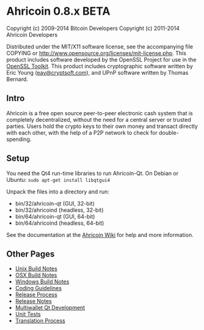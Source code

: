 Ahricoin 0.8.x BETA
====================

Copyright (c) 2009-2014 Bitcoin Developers
Copyright (c) 2011-2014 Ahricoin Developers

Distributed under the MIT/X11 software license, see the accompanying
file COPYING or http://www.opensource.org/licenses/mit-license.php.
This product includes software developed by the OpenSSL Project for use in the [OpenSSL Toolkit](http://www.openssl.org/). This product includes
cryptographic software written by Eric Young ([eay@cryptsoft.com](mailto:eay@cryptsoft.com)), and UPnP software written by Thomas Bernard.


Intro
---------------------
Ahricoin is a free open source peer-to-peer electronic cash system that is
completely decentralized, without the need for a central server or trusted
parties.  Users hold the crypto keys to their own money and transact directly
with each other, with the help of a P2P network to check for double-spending.


Setup
---------------------
You need the Qt4 run-time libraries to run Ahricoin-Qt. On Debian or Ubuntu:
	`sudo apt-get install libqtgui4`

Unpack the files into a directory and run:

- bin/32/ahricoin-qt (GUI, 32-bit)
- bin/32/ahricoind (headless, 32-bit)
- bin/64/ahricoin-qt (GUI, 64-bit)
- bin/64/ahricoind (headless, 64-bit)

See the documentation at the [Ahricoin Wiki](http://ahricoin.info)
for help and more information.


Other Pages
---------------------
- [Unix Build Notes](build-unix.md)
- [OSX Build Notes](build-osx.md)
- [Windows Build Notes](build-msw.md)
- [Coding Guidelines](coding.md)
- [Release Process](release-process.md)
- [Release Notes](release-notes.md)
- [Multiwallet Qt Development](multiwallet-qt.md)
- [Unit Tests](unit-tests.md)
- [Translation Process](translation_process.md)
